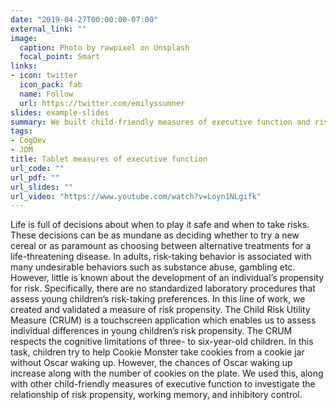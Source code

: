 ```yaml
---
date: "2019-04-27T00:00:00-07:00"
external_link: ""
image:
  caption: Photo by rawpixel on Unsplash
  focal_point: Smart
links:
- icon: twitter
  icon_pack: fab
  name: Follow
  url: https://twitter.com/emilyssumner
slides: example-slides
summary: We built child-friendly measures of executive function and risk propensity.
tags:
- CogDev
- JDM
title: Tablet measures of executive function
url_code: ""
url_pdf: ""
url_slides: ""
url_video: "https://www.youtube.com/watch?v=Loyn1NLgifk"
---
```

Life is full of decisions about when to play it safe and when to take risks. These decisions can be as mundane as deciding whether to try a new cereal or as paramount as choosing between alternative treatments for a life-threatening disease. In adults, risk-taking behavior is associated with many undesirable behaviors such as substance abuse, gambling etc. However, little is known about the development of an individual’s propensity for risk. Specifically, there are no standardized laboratory procedures that assess young children’s risk-taking preferences. In this line of work, we created and validated a measure of risk propensity. The Child Risk Utility Measure (CRUM) is a touchscreen application which enables us to assess individual differences in young children’s risk propensity. The CRUM respects the cognitive limitations of three- to six-year-old children. In this task, children try to help Cookie Monster take cookies from a cookie jar without Oscar waking up. However, the chances of Oscar waking up increase along with the number of cookies on the plate. We used this, along with other child-friendly measures of executive function to investigate the relationship of risk propensity, working memory, and inhibitory control.

